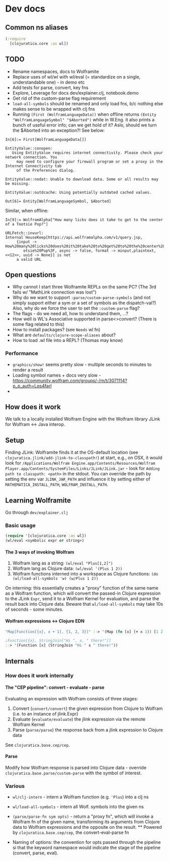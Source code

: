 # Dev docs

## Common ns aliases

```clojure
(:require
  [clojuratica.core :as wl])
```

## TODO

* Rename namespaces, docs to Wolframite
* Replace uses of wl/wl with wl/eval (= standardize on a single, understandable one) - in demo etc
* Add tests for parse, convert, key fns
* Explore, Leverage for docs dev/explainer.clj, notebook.demo 
* Get rid of the custom-parse flag requirement
* `load-all-symbols` should be renamed and only load fns, b/c nothing else makes sense to be wrapped with clj fns
* Running `(First (WolframLanguageData))` when offline returns `(Entity "WolframLanguageSymbol" "$Aborted")` while in W.Eng. it also prints a bunch of useful error info; can we get hold of it? Aslo, should we turn the $Aborted into an exception?! See below:

```wolram
In[6]:= First[WolframLanguageData[]]                                                              

EntityValue::conopen: 
   Using EntityValue requires internet connectivity. Please check your network connection. You
     may need to configure your firewall program or set a proxy in the Internet Connectivity tab
     of the Preferences dialog.

EntityValue::nodat: Unable to download data. Some or all results may be missing.

EntityValue::outdcache: Using potentially outdated cached values.

Out[6]= Entity[WolframLanguageSymbol, $Aborted]
```

Similar, when offline:

```wolfram
In[9]:= WolframAlpha["How many licks does it take to get to the center of a Tootsie Pop?"]        

URLFetch::invurl: Internal`HouseKeep[https://api.wolframalpha.com/v1/query.jsp, 
     {input -> How%20many%20licks%20does%20it%20take%20to%20get%20to%20the%20center%20of%20a%20To
        otsie%20Pop%3F, async -> false, format -> minput,plaintext, <<12>>, uuid -> None}] is not
     a valid URL
```

## Open questions

* Why cannot I start three Wolframite REPLs on the same PC? (The 3rd fails w/ "MathLink connection was lost")
* Why do we want to support `:parse/custom-parse-symbols` (and not simply support either a sym or a set of symbols as the dispatch-val?) Also, why do we force the user to set the `:custom-parse` flag?
* The flags - do we need all, how to understand them, ...?
* How well is WL's Associative supported in parse<>convert? (There is some flag related to this)
* How to install packages? (see `Needs` wl fn)
* What are `defaults/clojure-scope-aliases` about?
* How to load .wl file into a REPL? (Thomas may know)
 
### Performance

* `graphics/show!` seems pretty slow - multiple seconds to minutes to render a result
* Loading symbol names + docs very slow - https://community.wolfram.com/groups/-/m/t/3071114?p_p_auth=Lqs4farl
* 

## How does it work

We talk to a locally installed Wolfram Engine with the Wolfram library JLink for Wolfram <-> Java interop.

## Setup

Finding JLink: Wolframite finds it at the OS-default location (see `clojuratica.jlink/add-jlink-to-classpath!`) at start, e.g., on OSX, it would look for `/Applications/Wolfram Engine.app/Contents/Resources/Wolfram Player.app/Contents/SystemFiles/Links/JLink/JLink.jar` - look for `Adding path to classpath: <path>` in the stdout. You can override the path by setting the env var `JLINK_JAR_PATH` and influence it by setting either of `MATHEMATICA_INSTALL_PATH`, `WOLFRAM_INSTALL_PATH`.

## Learning Wolframite

Go through `dev/explainer.clj`

### Basic usage

```clojure
(require '[clojuratica.core :as wl])
(wl/eval <symbolic expr or string>)
```

#### The 3 ways of invoking Wolfram

1. Wolfram lang as a string: `(wl/eval "Plus[1,2]")`
2. Wolfram lang as Clojure data: `(wl/eval '(Plus 1 2))`
3. Wolfram functions interned into a workspace as Clojure functions: `(do (wl/load-all-symbols 'w) (w/Plus 1 2))`

On interning: this essentially creates a "proxy" function of the same name as a Wolfram function, which will convert the passed-in Clojure expression to the JLink `Expr`, send it to a Wolfram Kernel for evaluation, and parse the result back into Clojure data. Beware that `wl/load-all-symbols` may take 10s of seconds - some minutes.

#### Wolfram expressions <-> Clojure EDN

```clojure
"Map[Function[{x}, x + 1], {1, 2, 3}]" :-> '(Map (fn [x] (+ x 1)) [1 2 3])

;Function[{x}, StringJoin["Hi ", x, " there!"]] 
:-> '(Function [x] (StringJoin "Hi " x " there!"))
```

## Internals

### How does it work internally

#### The "CEP pipeline": convert - evaluate - parse

Evaluating an expression with Wolfram consists of three stages:

1. Convert (`convert/convert`) the given expression from Clojure to Wolfram (i.e. to an instance of jlink.Expr)
2. Evaluate (`evaluate/evaluate`) the jlink expression via the remote Wolfram Kernel
3. Parse (`parse/parse`) the response back from a jlink expression to Clojure data

See `clojuratica.base.cep/cep`.

#### Parse

Modify how Wolfram response is parsed into Clojure data - override `clojuratica.base.parse/custom-parse` with the symbol of interest. 

### Various

* `wl/clj-intern` - intern a Wolfram function (e.g. `'Plus`) into a clj ns
* `wl/load-all-symbols` - intern all Wolf. symbols into the given ns

* `(parse/parse-fn sym opts)` - return a "proxy fn", which will invoke a Wolfram fn of the given name, transforming its arguments from Clojure data to Wolfram expressions and the opposite on the result.
** Powered by `clojuratica.base.cep/cep`, the convert-eval-parse fn
* Naming of options: the convention for opts passed through the pipeline si that the keyword namespace would indicate the stage of the pipeline (convert, parse, eval).